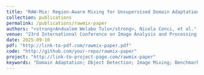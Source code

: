 ```yaml
---
title: "RAW-Mix: Region-Aware Mixing for Unsupervised Domain Adaptation in Object Detection"
collection: publications
permalink: /publications/rawmix-paper
authors: "<strong>Andualem Welabo Tulu</strong>, Nicola Conci, et al."
venue: "23rd International Conference on Image Analysis and Processing (ICIAP)"
date: 2025-09-10
pdf: "http://link-to-pdf.com/rawmix-paper.pdf"
code: "http://github.com/your-repo/rawmix-paper"
project: "http://link-to-project-page.com/rawmix-paper"
keywords: "Domain Adaptation; Object Detection; Image Mixing; Benchmark Testing"
---
```


